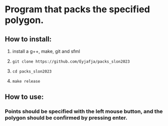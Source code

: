 # Program that packs the specified polygon.
## How to install:

1. install a g++, make, git and sfml

2. ```git clone https://github.com/Eyjafja/packs_slon2023```

3. ```cd packs_slon2023```

4. ```make release```

## How to use:
### Points should be specified with the left mouse button, and the polygon should be confirmed by pressing enter.

